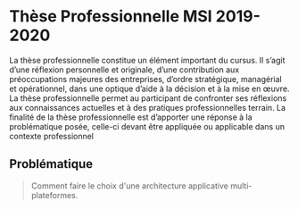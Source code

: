 # Thèse Professionnelle MSI 2019-2020

La thèse professionnelle constitue un élément important du cursus.
Il s’agit d’une  réflexion personnelle  et originale, d’une contribution aux préoccupations majeures des entreprises, d’ordre stratégique, managérial et opérationnel, dans une optique d’aide à la décision et à la mise en œuvre.
La thèse professionnelle permet au participant de confronter ses réflexions aux connaissances actuelles et à des pratiques professionnelles terrain.
La finalité de la thèse professionnelle est d’apporter une réponse à la problématique posée, celle-ci devant être appliquée ou applicable dans un contexte professionnel

## Problématique

> Comment faire le choix d'une architecture applicative multi-plateformes.
